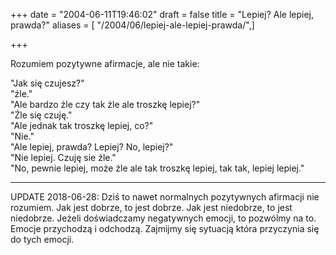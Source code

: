 +++
date = "2004-06-11T19:46:02"
draft = false
title = "Lepiej? Ale lepiej, prawda?"
aliases = [ "/2004/06/lepiej-ale-lepiej-prawda/",]

+++

Rozumiem pozytywne afirmacje, ale nie takie:  
  
"Jak się czujesz?"  
"źle."  
"Ale bardzo źle czy tak źle ale troszkę lepiej?"  
"Źle się czuję."  
"Ale jednak tak troszkę lepiej, co?"  
"Nie."  
"Ale lepiej, prawda? Lepiej? No, lepiej?"  
"Nie lepiej. Czuję sie źle."  
"No, pewnie lepiej, może źle ale tak troszkę lepiej, tak tak, lepiej lepiej."

----

UPDATE 2018-06-28: Dziś to nawet normalnych pozytywnych afirmacji nie rozumiem.
Jak jest dobrze, to jest dobrze. Jak jest niedobrze, to jest niedobrze. Jeżeli
doświadczamy negatywnych emocji, to pozwólmy na to. Emocje przychodzą i
odchodzą. Zajmijmy się sytuacją która przyczynia się do tych emocji.
